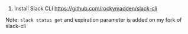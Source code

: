 1. Install Slack CLI https://github.com/rockymadden/slack-cli

Note: `slack status get` and expiration parameter is added on my fork of slack-cli
